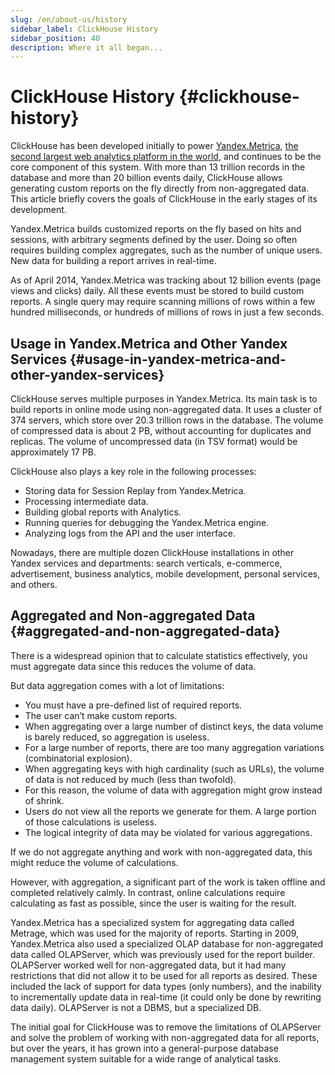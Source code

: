 ```yaml
---
slug: /en/about-us/history
sidebar_label: ClickHouse History
sidebar_position: 40
description: Where it all began...
---
```


# ClickHouse History {#clickhouse-history}

ClickHouse has been developed initially to power [Yandex.Metrica](https://metrica.yandex.com/), [the second largest web analytics platform in the world](http://w3techs.com/technologies/overview/traffic_analysis/all), and continues to be the core component of this system. With more than 13 trillion records in the database and more than 20 billion events daily, ClickHouse allows generating custom reports on the fly directly from non-aggregated data. This article briefly covers the goals of ClickHouse in the early stages of its development.

Yandex.Metrica builds customized reports on the fly based on hits and sessions, with arbitrary segments defined by the user. Doing so often requires building complex aggregates, such as the number of unique users. New data for building a report arrives in real-time.

As of April 2014, Yandex.Metrica was tracking about 12 billion events (page views and clicks) daily. All these events must be stored to build custom reports. A single query may require scanning millions of rows within a few hundred milliseconds, or hundreds of millions of rows in just a few seconds.

## Usage in Yandex.Metrica and Other Yandex Services {#usage-in-yandex-metrica-and-other-yandex-services}

ClickHouse serves multiple purposes in Yandex.Metrica.
Its main task is to build reports in online mode using non-aggregated data. It uses a cluster of 374 servers, which store over 20.3 trillion rows in the database. The volume of compressed data is about 2 PB, without accounting for duplicates and replicas. The volume of uncompressed data (in TSV format) would be approximately 17 PB.

ClickHouse also plays a key role in the following processes:

-   Storing data for Session Replay from Yandex.Metrica.
-   Processing intermediate data.
-   Building global reports with Analytics.
-   Running queries for debugging the Yandex.Metrica engine.
-   Analyzing logs from the API and the user interface.

Nowadays, there are multiple dozen ClickHouse installations in other Yandex services and departments: search verticals, e-commerce, advertisement, business analytics, mobile development, personal services, and others.

## Aggregated and Non-aggregated Data {#aggregated-and-non-aggregated-data}

There is a widespread opinion that to calculate statistics effectively, you must aggregate data since this reduces the volume of data.

But data aggregation comes with a lot of limitations:

-   You must have a pre-defined list of required reports.
-   The user can’t make custom reports.
-   When aggregating over a large number of distinct keys, the data volume is barely reduced, so aggregation is useless.
-   For a large number of reports, there are too many aggregation variations (combinatorial explosion).
-   When aggregating keys with high cardinality (such as URLs), the volume of data is not reduced by much (less than twofold).
-   For this reason, the volume of data with aggregation might grow instead of shrink.
-   Users do not view all the reports we generate for them. A large portion of those calculations is useless.
-   The logical integrity of data may be violated for various aggregations.

If we do not aggregate anything and work with non-aggregated data, this might reduce the volume of calculations.

However, with aggregation, a significant part of the work is taken offline and completed relatively calmly. In contrast, online calculations require calculating as fast as possible, since the user is waiting for the result.

Yandex.Metrica has a specialized system for aggregating data called Metrage, which was used for the majority of reports.
Starting in 2009, Yandex.Metrica also used a specialized OLAP database for non-aggregated data called OLAPServer, which was previously used for the report builder.
OLAPServer worked well for non-aggregated data, but it had many restrictions that did not allow it to be used for all reports as desired. These included the lack of support for data types (only numbers), and the inability to incrementally update data in real-time (it could only be done by rewriting data daily). OLAPServer is not a DBMS, but a specialized DB.

The initial goal for ClickHouse was to remove the limitations of OLAPServer and solve the problem of working with non-aggregated data for all reports, but over the years, it has grown into a general-purpose database management system suitable for a wide range of analytical tasks.

